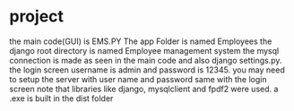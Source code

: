 # project
 the main code(GUI) is EMS.PY
 The app Folder is named Employees
 the django root directory is named Employee management system
 the mysql connection is made as seen in the main code and also django settings.py. the login screen username is admin and password is 12345. you may need to setup the server with user name and password same with the login screen
note that libraries like django, mysqlclient and fpdf2 were used.
a .exe is built in the dist folder
